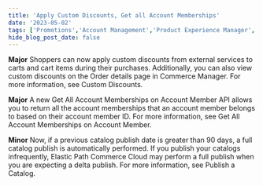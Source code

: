 ```yaml
---
title: 'Apply Custom Discounts, Get all Account Memberships'
date: '2023-05-02'
tags: ['Promotions','Account Management','Product Experience Manager','May 2023']
hide_blog_post_date: false
---
```

**Major**
Shoppers can now apply custom discounts from external services to carts and cart items during their purchases. Additionally, you can also view custom discounts on the Order details page in Commerce Manager. For more information, see Custom Discounts.

**Major**
A new Get All Account Memberships on Account Member API allows you to return all the account memberships that an account member belongs to based on their account member ID. For more information, see Get All Account Memberships on Account Member.

**Minor**
Now, if a previous catalog publish date is greater than 90 days, a full catalog publish is automatically performed. If you publish your catalogs infrequently, Elastic Path Commerce Cloud may perform a full publish when you are expecting a delta publish. For more information, see Publish a Catalog.
